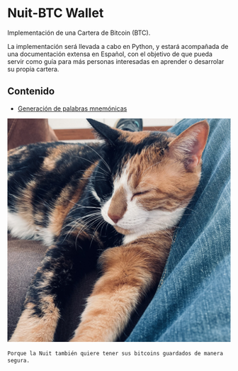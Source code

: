 # Nuit-BTC Wallet

Implementación de una Cartera de Bitcoin (BTC).

La implementación será llevada a cabo en Python, y estará acompañada de una documentación extensa en Español, con el objetivo de que pueda servir como guía para más personas interesadas en aprender o desarrolar su propia cartera.

## Contenido

- [Generación de palabras mnemónicas](/app/keys/mnemonic/mnemonic.md)

![La Nuit](/media/la_nuit.jpg?raw=true)

```
Porque la Nuit también quiere tener sus bitcoins guardados de manera segura.
```
